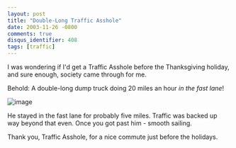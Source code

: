 ```yaml
---
layout: post
title: "Double-Long Traffic Asshole"
date: 2003-11-26 -0800
comments: true
disqus_identifier: 408
tags: [traffic]
---
```

I was wondering if I'd get a Traffic Asshole before the Thanksgiving
holiday, and sure enough, society came through for me.

 Behold: A double-long dump truck doing 20 miles an hour *in the fast
lane*!

![image](https://hyqi8g.blu.livefilestore.com/y2pqrPKPxRhBqdkbamk2_fj_e98C4jrfiy8OlQwB0A9GaOk0aOW8UAnYBnZPYs9tHr2JVnM4uVEDBcnQ6FAUy4G-9u98h3EJw2zZyknBWGqgZE/20031126taotw.jpg?psid=1)

 He stayed in the fast lane for probably five miles. Traffic was backed
up way beyond that even. Once you got past him - smooth sailing.

 Thank you, Traffic Asshole, for a nice commute just before the
holidays.
